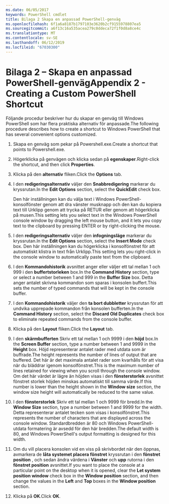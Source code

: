 ```yaml
---
ms.date: 06/05/2017
keywords: PowerShell cmdlet
title: Bilaga 2 Skapa en anpassad PowerShell-genväg
ms.openlocfilehash: 6f1a6a8187b1797103e3620b2cf9155978807ea5
ms.sourcegitcommit: a6f13c16a535acea279c0ddeca72f1f0d8a8ce4c
ms.translationtype: MT
ms.contentlocale: sv-SE
ms.lasthandoff: 06/12/2019
ms.locfileid: "67030300"
---
```

# <a name="appendix-2---creating-a-custom-powershell-shortcut"></a><span data-ttu-id="6b29e-103">Bilaga 2 – Skapa en anpassad PowerShell-genväg</span><span class="sxs-lookup"><span data-stu-id="6b29e-103">Appendix 2 - Creating a Custom PowerShell Shortcut</span></span>

<span data-ttu-id="6b29e-104">Följande procedur beskriver hur du skapar en genväg till Windows PowerShell som har flera praktiska alternativ för anpassade.</span><span class="sxs-lookup"><span data-stu-id="6b29e-104">The following procedure describes how to create a shortcut to Windows PowerShell that has several convenient options customized.</span></span>

1. <span data-ttu-id="6b29e-105">Skapa en genväg som pekar på Powershell.exe.</span><span class="sxs-lookup"><span data-stu-id="6b29e-105">Create a shortcut that points to Powershell.exe.</span></span>

2. <span data-ttu-id="6b29e-106">Högerklicka på genvägen och klicka sedan på **egenskaper**.</span><span class="sxs-lookup"><span data-stu-id="6b29e-106">Right-click the shortcut, and then click **Properties**.</span></span>

3. <span data-ttu-id="6b29e-107">Klicka på den **alternativ** fliken.</span><span class="sxs-lookup"><span data-stu-id="6b29e-107">Click the **Options** tab.</span></span>

4. <span data-ttu-id="6b29e-108">I den **redigeringsalternativ** väljer den **Snabbredigering** markerar du kryssrutan.</span><span class="sxs-lookup"><span data-stu-id="6b29e-108">In the **Edit Options** section, select the **QuickEdit** check box.</span></span>

    <span data-ttu-id="6b29e-109">Den här inställningen kan du välja text i Windows PowerShell-konsolfönster genom att dra vänster musknapp och den kan du kopiera text till Urklipp genom att trycka på RETUR eller genom att högerklicka på musen.</span><span class="sxs-lookup"><span data-stu-id="6b29e-109">This setting lets you select text in the Windows PowerShell console window by dragging the left mouse button, and it lets you copy text to the clipboard by pressing ENTER or by right-clicking the mouse.</span></span>

5. <span data-ttu-id="6b29e-110">I den **redigeringsalternativ** väljer den **infogningsläge** markerar du kryssrutan.</span><span class="sxs-lookup"><span data-stu-id="6b29e-110">In the **Edit Options** section, select the **Insert Mode** check box.</span></span> <span data-ttu-id="6b29e-111">Den här inställningen kan du högerklicka i konsolfönstret för att automatiskt klistra in text från Urklipp.</span><span class="sxs-lookup"><span data-stu-id="6b29e-111">This setting lets you right-click in the console window to automatically paste text from the clipboard.</span></span>

6. <span data-ttu-id="6b29e-112">I den **Kommandohistorik** avsnittet anger eller väljer ett tal mellan 1 och 999 i den **buffertstorleken** box.</span><span class="sxs-lookup"><span data-stu-id="6b29e-112">In the **Command History** section, type or select a number between 1 and 999 in the **Buffer Size** box.</span></span> <span data-ttu-id="6b29e-113">Detta anger antalet skrivna kommandon som sparas i konsolen buffert.</span><span class="sxs-lookup"><span data-stu-id="6b29e-113">This sets the number of typed commands that will be kept in the console buffer.</span></span>

7. <span data-ttu-id="6b29e-114">I den **Kommandohistorik** väljer den **ta bort dubbletter** kryssrutan för att undvika upprepade kommandon från konsolen bufferten.</span><span class="sxs-lookup"><span data-stu-id="6b29e-114">In the **Command History** section, select the **Discard Old Duplicates** check box to eliminate repeated commands from the console buffer.</span></span>

8. <span data-ttu-id="6b29e-115">Klicka på den **Layout** fliken.</span><span class="sxs-lookup"><span data-stu-id="6b29e-115">Click the **Layout** tab.</span></span>

9. <span data-ttu-id="6b29e-116">I den **skärmbufferten** Skriv ett tal mellan 1 och 9999 i den **höjd** box.</span><span class="sxs-lookup"><span data-stu-id="6b29e-116">In the **Screen Buffer** section, type a number between 1 and 9999 in the **Height** box.</span></span> <span data-ttu-id="6b29e-117">Höjd representerar antalet rader med utdata som är buffrade.</span><span class="sxs-lookup"><span data-stu-id="6b29e-117">The height represents the number of lines of output that are buffered.</span></span> <span data-ttu-id="6b29e-118">Det här är det maximala antalet rader som kvarhålls för att visa när du bläddrar igenom konsolfönstret.</span><span class="sxs-lookup"><span data-stu-id="6b29e-118">This is the maximum number of lines retained for viewing when you scroll through the console window.</span></span> <span data-ttu-id="6b29e-119">Om det här värdet är lägre än höjden visas i den **fönsterstorlek** avsnittet fönstret storlek höjden minskas automatiskt till samma värde.</span><span class="sxs-lookup"><span data-stu-id="6b29e-119">If this number is lower than the height shown in the **Window size** section, the window size height will automatically be reduced to the same value.</span></span>

10. <span data-ttu-id="6b29e-120">I den **fönsterstorlek** Skriv ett tal mellan 1 och 9999 för bredd.</span><span class="sxs-lookup"><span data-stu-id="6b29e-120">In the **Window Size** section, type a number between 1 and 9999 for the width.</span></span> <span data-ttu-id="6b29e-121">Detta representerar antalet tecken som visas i konsolfönstret.</span><span class="sxs-lookup"><span data-stu-id="6b29e-121">This represents the number of characters that are displayed across the console window.</span></span> <span data-ttu-id="6b29e-122">Standardbredden är 80 och Windows PowerShell-utdata formatering är avsedd för den här bredden.</span><span class="sxs-lookup"><span data-stu-id="6b29e-122">The default width is 80, and Windows PowerShell's output formatting is designed for this width.</span></span>

11. <span data-ttu-id="6b29e-123">Om du vill placera konsolen vid en viss på skrivbordet när den öppnas, avmarkera de **låta systemet placera fönstret** kryssrutan i den **fönstret position** , och sedan ändra värdena i  **Vänster** och **upp** rutorna i den **fönstret position** avsnittet.</span><span class="sxs-lookup"><span data-stu-id="6b29e-123">If you want to place the console at a particular point on the desktop when it is opened, clear the **Let system position window** check box in the **Window position** section, and then change the values in the **Left** and **Top** boxes in the **Window position** section.</span></span>

12. <span data-ttu-id="6b29e-124">Klicka på **OK**.</span><span class="sxs-lookup"><span data-stu-id="6b29e-124">Click **OK**.</span></span>
